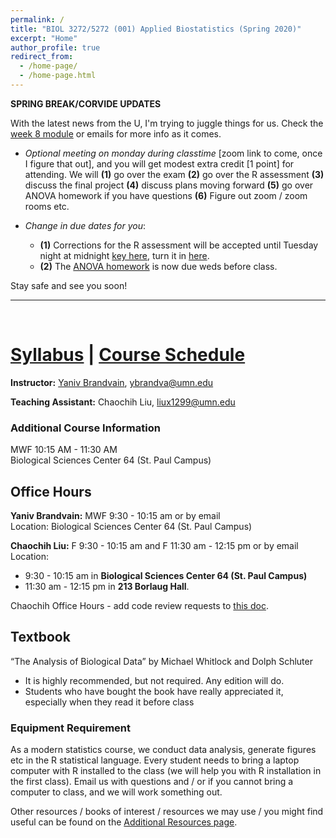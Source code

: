 ```yaml
---
permalink: /
title: "BIOL 3272/5272 (001) Applied Biostatistics (Spring 2020)"
excerpt: "Home"
author_profile: true
redirect_from:
  - /home-page/
  - /home-page.html
---
```


<!-- This is the front page (home page) of the website -->

**SPRING BREAK/CORVIDE UPDATES**


With the latest news from the U, I'm trying to juggle things for us. Check the [week 8 module](https://biol3272-5272.github.io/biostats2020/modules/2020-03-16-week08) or emails for more info as it comes.

- *Optional meeting on monday during classtime* [zoom link to come, once I figure that out], and you will get modest extra credit [1 point] for attending. We will **(1)** go over the exam **(2)** go over the R assessment  **(3)** discuss the final project **(4)** discuss plans moving forward  **(5)** go over ANOVA homework if you have questions **(6)**  Figure out zoom / zoom rooms etc. 

- *Change in due dates for you*:  
    -  **(1)** Corrections for the R assessment will be accepted until Tuesday night at midnight [key here](https://drive.google.com/open?id=1dilQVJww58xlWrKeSTdUliqDtYO0TvUA), turn it in [here](https://canvas.umn.edu/courses/151855/assignments/1027811).     
    -  **(2)** The [ANOVA homework](https://docs.google.com/forms/d/e/1FAIpQLSd1s2Il7hNop_TFs4x6FNc5kdeRGttIGLJtMPhz8onPxTlqKw/viewform) is now due weds before class.

Stay safe and see you soon!


---

<p>&nbsp;</p>

# [Syllabus](https://biol3272-5272.github.io/biostats2020/syllabus/) | [Course Schedule](https://biol3272-5272.github.io/biostats2020/schedule/)

**Instructor:** [Yaniv Brandvain](https://cbs.umn.edu/contacts/yaniv-brandvain), ybrandva@umn.edu

**Teaching Assistant:** Chaochih Liu, liux1299@umn.edu

### Additional Course Information

MWF 10:15 AM - 11:30 AM<br/>
Biological Sciences Center 64 (St. Paul Campus)

## Office Hours

**Yaniv Brandvain:** MWF 9:30 - 10:15 am or by email<br/>
Location: Biological Sciences Center 64 (St. Paul Campus)

**Chaochih Liu:** F 9:30 - 10:15 am and F 11:30 am - 12:15 pm or by email<br/>
Location:

- 9:30 - 10:15 am in **Biological Sciences Center 64 (St. Paul Campus)**
- 11:30 am - 12:15 pm in **213 Borlaug Hall**.

Chaochih Office Hours - add code review requests to [this doc](https://docs.google.com/document/d/133gwjcjJF6nAep2pu2oa2Qb3wC1K3mBxucm-1HmA5Xo/edit?usp=sharing).

## Textbook

“The Analysis of Biological Data” by Michael Whitlock and Dolph Schluter

- It is highly recommended, but not required. Any edition will do.
- Students who have bought the book have really appreciated it, especially when they read it before class

### Equipment Requirement

As a modern statistics course, we conduct data analysis, generate figures etc in the R statistical language. Every student needs to bring a laptop computer with R installed to the class (we will help you with R installation in the first class). Email us with questions and / or if you cannot bring a computer to class, and we will work something out.

Other resources / books of interest / resources we may use / you might find useful can be found on the [Additional Resources page](https://biol3272-5272.github.io/biostats2020/resources/).
